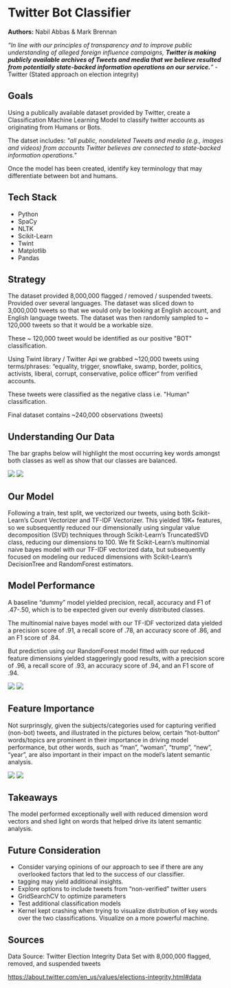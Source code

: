 # Twitter Bot Classifier

**Authors:** Nabil Abbas & Mark Brennan

*“In line with our principles of transparency and to improve public understanding of alleged foreign influence campaigns, **Twitter is making publicly available archives of Tweets and media that we believe resulted from potentially state-backed information operations on our service.**”*   - Twitter (Stated approach on election integrity)

## Goals

Using a publically available dataset provided by Twitter, create a Classification Machine Learning Model to classify twitter accounts as originating from Humans or Bots.  

The datset includes: *"all public, nondeleted Tweets and media (e.g., images and videos) from accounts Twitter believes are connected to state-backed information operations."*

Once the model has been created, identify key terminology that may differentiate between bot and humans.

## Tech Stack
- Python
- SpaCy
- NLTK
- Scikit-Learn
- Twint
- Matplotlib
- Pandas


## Strategy

The dataset provided 8,000,000 flagged / removed / suspended tweets.  Provided over several languages.  The dataset was sliced down to 3,000,000 tweets so that we would only be looking at English account, and English language tweets.  The dataset was then randomly sampled to ~ 120,000 tweets so that it would be a workable size.

These ~ 120,000 tweet would be identified as our positive "BOT" classification.

Using Twint library / Twitter Api we grabbed ~120,000 tweets using  terms/phrases: “equality, trigger, snowflake, swamp, border, politics, activists, liberal, corrupt, conservative, police officer“ from verified accounts.

These tweets were classified as the negative class i.e. "Human" classification.

Final dataset contains ~240,000 observations (tweets)

## Understanding Our Data

The bar graphs below will highlight the most occurring key words amongst both classes as well as show that our classes are balanced.

![](/plots/tweeted_word_counts.png)
![](/plots/class_count.png) 

## Our Model
Following a train, test split, we vectorized our tweets, using both Scikit-Learn’s Count Vectorizer and TF-IDF Vectorizer.  This yielded 19K+ features, so we subsequently reduced our dimensionally using singular value decomposition (SVD) techniques through Scikit-Learn’s TruncatedSVD class, reducing our dimensions to 100.
We fit Scikit-Learn’s  multinomial naive bayes model with our TF-IDF vectorized data, but subsequently focused on modeling our reduced dimensions with Scikit-Learn’s DecisionTree and RandomForest estimators.
## Model Performance
A baseline “dummy” model yielded precision, recall, accuracy and F1 of .47-.50, which is to be expected given our evenly distributed classes.

The multinomial naive bayes model with our TF-IDF vectorized data yielded a precision score of .91, a recall score of .78, an accuracy score of .86, and an F1 score of .84.

But prediction using our RandomForest model fitted with our reduced feature dimensions yielded staggeringly good results, with a precision score of .96, a recall score of .93, an accuracy score of .94, and an F1 score of .94.

![](/plots/RF_Confusion.png)
![](/plots/ROC_RF.png)

## Feature Importance
Not surprinsgly, given the subjects/categories used for capturing verified (non-bot) tweets, and illustrated in the pictures below, certain “hot-button” words/topics are prominent in their importance in driving model performance, but other words, such as “man”, “woman”, “trump”, “new”, “year”, are also important in their impact on the model’s latent semantic analysis.

![](/plots/svd_features.png)
![](/plots/tf_idf_feature_counts.png)


## Takeaways
The model performed exceptionally well with reduced dimension word vectors and shed light on words that helped drive its latent semantic analysis.
## Future Consideration
- Consider varying opinions of our approach to see if there are any overlooked factors that led to the success of our classifier.
- tagging may yield additional insights.
- Explore options to include tweets from “non-verified” twitter users
- GridSearchCV to optimize parameters
- Test additional classification models
-  Kernel kept crashing when trying to visualize distribution of key words over the two classifications. Visualize on a more powerful machine.

## Sources
Data Source: Twitter Election Integrity Data Set with 8,000,000 flagged, removed, and suspended tweets

https://about.twitter.com/en_us/values/elections-integrity.html#data
